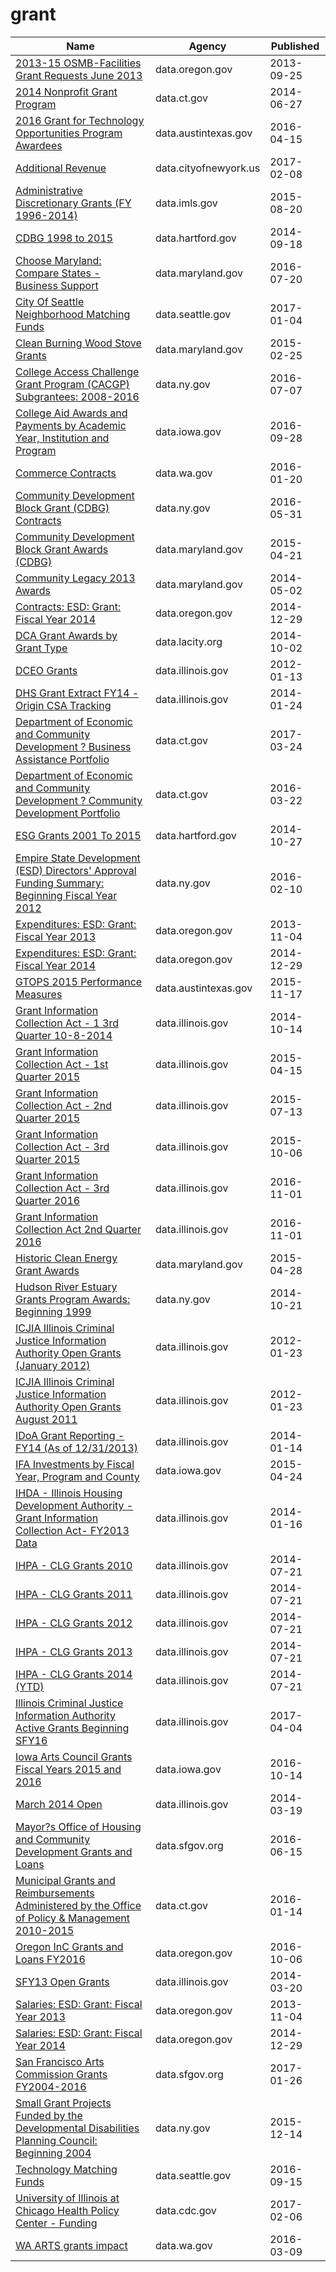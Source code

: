 # grant

Name | Agency | Published
---- | ---- | ---------
[2013-15 OSMB-Facilities Grant Requests June 2013](../datasets/mf2v-j8rp.md) | data.oregon.gov | 2013-09-25
[2014 Nonprofit Grant Program](../datasets/qcgq-9p42.md) | data.ct.gov | 2014-06-27
[2016 Grant for Technology Opportunities Program Awardees](../datasets/h3kb-8atx.md) | data.austintexas.gov | 2016-04-15
[Additional Revenue](../datasets/hii3-dcun.md) | data.cityofnewyork.us | 2017-02-08
[Administrative Discretionary Grants (FY 1996-2014)](../datasets/kf5m-pcwv.md) | data.imls.gov | 2015-08-20
[CDBG 1998 to 2015](../datasets/vmvf-icyf.md) | data.hartford.gov | 2014-09-18
[Choose Maryland: Compare States - Business Support](../datasets/tjqn-cex9.md) | data.maryland.gov | 2016-07-20
[City Of Seattle Neighborhood Matching Funds](../datasets/pr2n-4pn6.md) | data.seattle.gov | 2017-01-04
[Clean Burning Wood Stove Grants](../datasets/8aku-y93i.md) | data.maryland.gov | 2015-02-25
[College Access Challenge Grant Program (CACGP) Subgrantees: 2008-2016](../datasets/f8i6-waiy.md) | data.ny.gov | 2016-07-07
[College Aid Awards and Payments by Academic Year, Institution and Program](../datasets/4qe2-ucmd.md) | data.iowa.gov | 2016-09-28
[Commerce Contracts](../datasets/txep-7uqx.md) | data.wa.gov | 2016-01-20
[Community Development Block Grant (CDBG) Contracts](../datasets/n9bu-8eic.md) | data.ny.gov | 2016-05-31
[Community Development Block Grant Awards (CDBG)](../datasets/qubt-bv3h.md) | data.maryland.gov | 2015-04-21
[Community Legacy 2013 Awards](../datasets/nqax-y2nk.md) | data.maryland.gov | 2014-05-02
[Contracts: ESD: Grant: Fiscal Year 2014](../datasets/sznd-yvc9.md) | data.oregon.gov | 2014-12-29
[DCA Grant Awards by Grant Type](../datasets/75mm-gccg.md) | data.lacity.org | 2014-10-02
[DCEO Grants](../datasets/kpq4-49ya.md) | data.illinois.gov | 2012-01-13
[DHS Grant Extract FY14 - Origin CSA Tracking](../datasets/vq6s-ze7w.md) | data.illinois.gov | 2014-01-24
[Department of Economic and Community Development ? Business Assistance Portfolio](../datasets/xnw3-nytd.md) | data.ct.gov | 2017-03-24
[Department of Economic and Community Development ? Community Development Portfolio](../datasets/adkf-vin2.md) | data.ct.gov | 2016-03-22
[ESG Grants 2001 To 2015](../datasets/i6uz-rj2n.md) | data.hartford.gov | 2014-10-27
[Empire State Development (ESD) Directors' Approval Funding Summary: Beginning Fiscal Year 2012](../datasets/ukw4-nsjd.md) | data.ny.gov | 2016-02-10
[Expenditures: ESD: Grant: Fiscal Year 2013](../datasets/tbh8-nd7z.md) | data.oregon.gov | 2013-11-04
[Expenditures: ESD: Grant: Fiscal Year 2014](../datasets/w55c-wi7p.md) | data.oregon.gov | 2014-12-29
[GTOPS 2015 Performance Measures](../datasets/i8u6-gqak.md) | data.austintexas.gov | 2015-11-17
[Grant Information Collection Act - 1 3rd Quarter 10-8-2014](../datasets/wxdj-p68s.md) | data.illinois.gov | 2014-10-14
[Grant Information Collection Act - 1st Quarter 2015](../datasets/rxtg-dp75.md) | data.illinois.gov | 2015-04-15
[Grant Information Collection Act - 2nd Quarter 2015](../datasets/8gc6-dfne.md) | data.illinois.gov | 2015-07-13
[Grant Information Collection Act - 3rd Quarter 2015](../datasets/asbc-8r2r.md) | data.illinois.gov | 2015-10-06
[Grant Information Collection Act - 3rd Quarter 2016](../datasets/55r6-pw7f.md) | data.illinois.gov | 2016-11-01
[Grant Information Collection Act 2nd Quarter 2016](../datasets/3ra3-7638.md) | data.illinois.gov | 2016-11-01
[Historic Clean Energy Grant Awards](../datasets/4jem-ugpy.md) | data.maryland.gov | 2015-04-28
[Hudson River Estuary Grants Program Awards: Beginning 1999](../datasets/a828-8j32.md) | data.ny.gov | 2014-10-21
[ICJIA Illinois Criminal Justice Information Authority Open Grants (January 2012)](../datasets/pq9d-tauu.md) | data.illinois.gov | 2012-01-23
[ICJIA Illinois Criminal Justice Information Authority Open Grants August 2011](../datasets/yzsh-n2kp.md) | data.illinois.gov | 2012-01-23
[IDoA Grant Reporting - FY14 (As of 12/31/2013)](../datasets/7xxp-besu.md) | data.illinois.gov | 2014-01-14
[IFA Investments by Fiscal Year, Program and County](../datasets/y2cn-yj5x.md) | data.iowa.gov | 2015-04-24
[IHDA - Illinois Housing Development Authority - Grant Information Collection Act- FY2013 Data](../datasets/7a5h-y3c7.md) | data.illinois.gov | 2014-01-16
[IHPA - CLG Grants 2010](../datasets/cvrw-tygd.md) | data.illinois.gov | 2014-07-21
[IHPA - CLG Grants 2011](../datasets/745h-m2ui.md) | data.illinois.gov | 2014-07-21
[IHPA - CLG Grants 2012](../datasets/szt5-5hra.md) | data.illinois.gov | 2014-07-21
[IHPA - CLG Grants 2013](../datasets/8dhh-zeyn.md) | data.illinois.gov | 2014-07-21
[IHPA - CLG Grants 2014 (YTD)](../datasets/qycd-888m.md) | data.illinois.gov | 2014-07-21
[Illinois Criminal Justice Information Authority Active Grants Beginning SFY16](../datasets/pq6c-6x2b.md) | data.illinois.gov | 2017-04-04
[Iowa Arts Council Grants Fiscal Years 2015 and 2016](../datasets/kt8m-rwtb.md) | data.iowa.gov | 2016-10-14
[March 2014 Open](../datasets/8vxd-vi2h.md) | data.illinois.gov | 2014-03-19
[Mayor?s Office of Housing and Community Development Grants and Loans](../datasets/ez9i-q28j.md) | data.sfgov.org | 2016-06-15
[Municipal Grants and Reimbursements Administered by the Office of Policy & Management 2010-2015](../datasets/5w85-2euh.md) | data.ct.gov | 2016-01-14
[Oregon InC Grants and Loans FY2016](../datasets/5rri-u7xe.md) | data.oregon.gov | 2016-10-06
[SFY13 Open Grants](../datasets/scd6-haif.md) | data.illinois.gov | 2014-03-20
[Salaries: ESD: Grant: Fiscal Year 2013](../datasets/4n7s-wgfb.md) | data.oregon.gov | 2013-11-04
[Salaries: ESD: Grant: Fiscal Year 2014](../datasets/6i59-pxde.md) | data.oregon.gov | 2014-12-29
[San Francisco Arts Commission Grants FY2004-2016](../datasets/mxvq-mfs5.md) | data.sfgov.org | 2017-01-26
[Small Grant Projects Funded by the Developmental Disabilities Planning Council: Beginning 2004](../datasets/3rdq-5smg.md) | data.ny.gov | 2015-12-14
[Technology Matching Funds](../datasets/6d4q-w9dv.md) | data.seattle.gov | 2016-09-15
[University of Illinois at Chicago Health Policy Center - Funding](../datasets/vw7y-v3uk.md) | data.cdc.gov | 2017-02-06
[WA ARTS grants impact](../datasets/h95v-nqyw.md) | data.wa.gov | 2016-03-09


